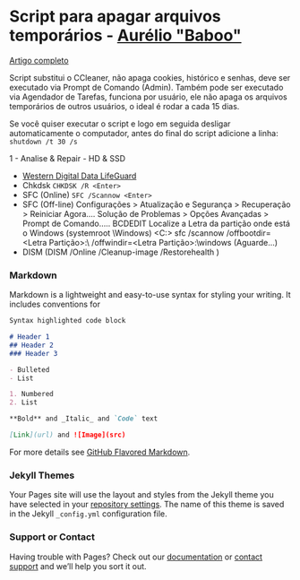 # Script para apagar arquivos temporários - [**Aurélio "Baboo"**]()
 [Artigo completo](https://www.baboo.com.br/windows-10/conteudo-essencial-windows/script-que-substitui-o-ccleaner/)

Script substitui o CCleaner, não apaga cookies, histórico e senhas, deve ser executado via Prompt de Comando (Admin).
Também pode ser executado via Agendador de Tarefas, funciona por usuário, ele não apaga os arquivos temporários de outros usuários, o ideal é rodar a cada 15 dias.

Se você quiser executar o script e logo em seguida desligar automaticamente o computador, antes do final do script adicione a linha: ```shutdown /t 30 /s```

1 - Analise & Repair - HD & SSD
- [Western Digital Data LifeGuard](https://www.windowsrapidoeseguro.com.br/1/)
- Chkdsk
```CHKDSK /R <Enter>```
- SFC (Online)
```SFC /Scannow <Enter>```
- SFC (Off-line)
Configurações > Atualização e Segurança > Recuperação > Reiniciar Agora…. Solução de Problemas > Opções Avançadas > Prompt de Comando…..<Informe Login e Senha> BCDEDIT <Enter>
Localize a Letra da partição onde está o Windows (systemroot \Windows) <C:>
sfc /scannow /offbootdir=<Letra Partição>:\ /offwindir=<Letra Partição>:\windows <Enter> (Aguarde...)
- DISM (DISM /Online /Cleanup-image /Restorehealth <Enter>)
### Markdown

Markdown is a lightweight and easy-to-use syntax for styling your writing. It includes conventions for

```markdown
Syntax highlighted code block

# Header 1
## Header 2
### Header 3

- Bulleted
- List

1. Numbered
2. List

**Bold** and _Italic_ and `Code` text

[Link](url) and ![Image](src)
```

For more details see [GitHub Flavored Markdown](https://guides.github.com/features/mastering-markdown/).

### Jekyll Themes

Your Pages site will use the layout and styles from the Jekyll theme you have selected in your [repository settings](https://github.com/tcretton/scripts-baboo/settings). The name of this theme is saved in the Jekyll `_config.yml` configuration file.

### Support or Contact

Having trouble with Pages? Check out our [documentation](https://docs.github.com/categories/github-pages-basics/) or [contact support](https://github.com/contact) and we’ll help you sort it out.
